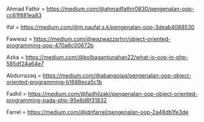Ahmad Fathir = https://medium.com/@ahmadfathir0830/pengenalan-oop-cc61f881ea83

Ifal = https://medium.com/@m.naufal.s.k/pengenalan-oop-3deab4088530

Fawwaz = https://medium.com/@wazwazzsrhrr/object-oriented-programming-oop-470a6c00672b

Azka = https://medium.com/@bolbagantunahan22/what-is-oop-in-php-585df24a64e7

Abdurrazaq = https://medium.com/@abangojaq/pengenalan-oop-object-oriented-programming-b1686eca5c1b

Fadhil = https://medium.com/@fadhilzaki/pengenalan-oop-object-oriented-programming-pada-php-95e6d6f31832

Farrel = https://medium.com/@idnfarrel/pengenalan-oop-2a48db1fe3de
